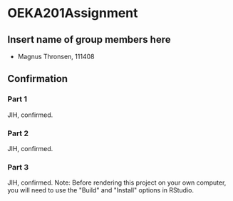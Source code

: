 # OEKA201Assignment

## Insert name of group members here

- Magnus Thronsen, 111408
  

## Confirmation
### Part 1
JIH, confirmed.
### Part 2
JIH, confirmed.
### Part 3
JIH, confirmed.
Note: Before rendering this project on your own computer, you will need to use the "Build" and "Install" options in RStudio.




